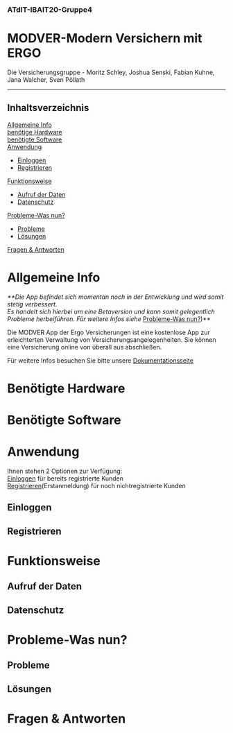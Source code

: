 ### ATdIT-IBAIT20-Gruppe4
# MODVER-Modern Versichern mit ERGO
Die  Versicherungsgruppe - Moritz Schley, Joshua Senski, Fabian Kuhne, Jana Walcher, Sven Pöllath
***
## Inhaltsverzeichnis
[Allgemeine Info](#allgemeine-info)  
[benötige Hardware](#benötigte-hardware)  
[benötigte Software](#benötigte-software)  
[Anwendung](#anwendung)  
* [Einloggen](#einloggen)
* [Registrieren](#registrieren) 

[Funktionsweise](#funktionsweise)  
 * [Aufruf der Daten](#aufruf-der-daten)  
 * [Datenschutz](#datenschutz)  
 
[Probleme-Was nun?](#probleme-was-nun?)  
 * [Probleme](#probleme)  
 * [Lösungen](#lösungen)  
 
[Fragen & Antworten](#f&a)  


<a name="allgemeine-info"/> 

# Allgemeine Info  

_**Die App befindet sich momentan noch in der Entwicklung und wird somit stetig verbessert.  
Es handelt sich hierbei um eine Betaversion und kann somit gelegentlich Probleme herbeiführen. 
Für weitere Infos siehe_ [Probleme-Was nun?](#probleme-was-nun?))**

Die MODVER App der Ergo Versicherungen ist eine kostenlose App zur erleichterten Verwaltung von Versicherungsangelegenheiten. Sie können eine Versicherung online von überall aus abschließen.  




Für weitere Infos besuchen Sie bitte unsere [Dokumentationsseite](https://github.com/SvenPoellath/ATdIT-IBAIT20-Gruppe4/tree/main/Documentation)


<a name="benötigte-hardware"/> 

# Benötigte Hardware  

<a name="benötigte-software"/>   

# Benötigte Software  

<a name="anwendung"/> 

# Anwendung  

Ihnen stehen 2 Optionen zur Verfügung:   
[Einloggen](#einloggen) für bereits registrierte Kunden  
[Registrieren](#registrieren)(Erstanmeldung) für noch nichtregistrierte Kunden  

<a name="einloggen"/> 

## Einloggen  


<a name="registrieren"/> 

## Registrieren   


<a name="funktionsweise"/> 

# Funktionsweise  

<a name="aufruf-der-daten"/> 

 ## Aufruf der Daten

<a name="datenschutz"/> 

 ## Datenschutz

<a name="probleme-was-nun?"/> 

# Probleme-Was nun?

<a name="probleme"/> 

 ## Probleme

<a name="lösungen"/> 

 ## Lösungen

<a name="f&a"/> 

# Fragen & Antworten
